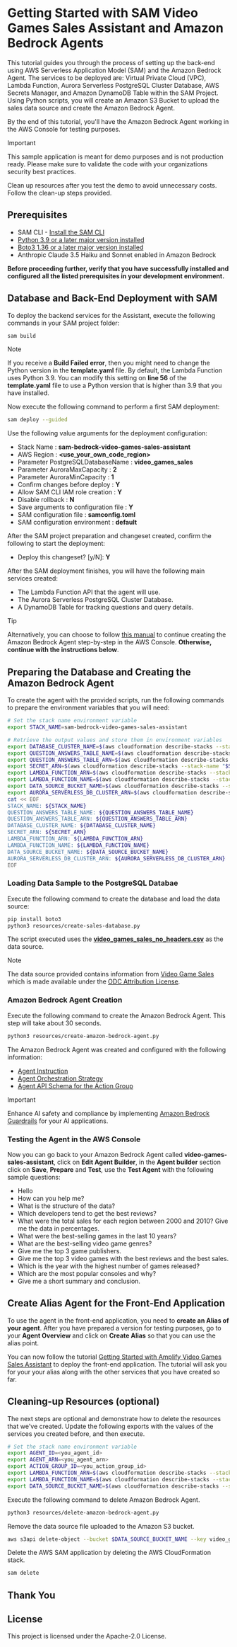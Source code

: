 # Getting Started with SAM Video Games Sales Assistant and Amazon Bedrock Agents

This tutorial guides you through the process of setting up the back-end using AWS Serverless Application Model (SAM) and the Amazon Bedrock Agent. The services to be deployed are: Virtual Private Cloud (VPC), Lambda Function, Aurora Serverless PostgreSQL Cluster Database, AWS Secrets Manager, and Amazon DynamoDB Table within the SAM Project. Using Python scripts, you will create an Amazon S3 Bucket to upload the sales data source and create the Amazon Bedrock Agent.

By the end of this tutorial, you'll have the Amazon Bedrock Agent working in the AWS Console for testing purposes.

> [!IMPORTANT]
> This sample application is meant for demo purposes and is not production ready. Please make sure to validate the code with your organizations security best practices.
>
> Clean up resources after you test the demo to avoid unnecessary costs. Follow the clean-up steps provided.

## Prerequisites

* SAM CLI - [Install the SAM CLI](https://docs.aws.amazon.com/serverless-application-model/latest/developerguide/serverless-sam-cli-install.html)
* [Python 3.9 or a later major version installed](https://www.python.org/downloads/) 
* [Boto3 1.36 or a later major version installed](https://boto3.amazonaws.com/v1/documentation/api/latest/guide/quickstart.html)
* Anthropic Claude 3.5 Haiku and Sonnet enabled in Amazon Bedrock

**Before proceeding further, verify that you have successfully installed and configured all the listed prerequisites in your development environment.**

## Database and Back-End Deployment with SAM

To deploy the backend services for the Assistant, execute the following commands in your SAM project folder:

```bash
sam build
```

> [!NOTE]
> If you receive a **Build Failed error**, then you might need to change the Python version in the **template.yaml** file. By default, the Lambda Function uses Python 3.9. You can modify this setting on **line 56** of the **template.yaml** file to use a Python version that is higher than 3.9 that you have installed.

Now execute the following command to perform a first SAM deployment:

```bash
sam deploy --guided
```

Use the following value arguments for the deployment configuration:

- Stack Name : **sam-bedrock-video-games-sales-assistant**
- AWS Region : **<use_your_own_code_region>**
- Parameter PostgreSQLDatabaseName : **video_games_sales**
- Parameter AuroraMaxCapacity : **2**
- Parameter AuroraMinCapacity : **1**
- Confirm changes before deploy : **Y**
- Allow SAM CLI IAM role creation : **Y**
- Disable rollback : **N**
- Save arguments to configuration file : **Y**
- SAM configuration file : **samconfig.toml**
- SAM configuration environment : **default**

After the SAM project preparation and changeset created, confirm the following to start the deployment:

- Deploy this changeset? [y/N]: **Y**

After the SAM deployment finishes, you will have the following main services created:
- The Lambda Function API that the agent will use.
- The Aurora Serverless PostgreSQL Cluster Database.
- A DynamoDB Table for tracking questions and query details.

> [!TIP]
> Alternatively, you can choose to follow [this manual](./manual_database_data_load_and_agent_creation.md) to continue creating the Amazon Bedrock Agent step-by-step in the AWS Console. **Otherwise, continue with the instructions below**.


## Preparing the Database and Creating the Amazon Bedrock Agent

To create the agent with the provided scripts, run the following commands to prepare the environment variables that you will need:

``` bash
# Set the stack name environment variable
export STACK_NAME=sam-bedrock-video-games-sales-assistant

# Retrieve the output values and store them in environment variables
export DATABASE_CLUSTER_NAME=$(aws cloudformation describe-stacks --stack-name "$STACK_NAME" --query "Stacks[0].Outputs[?OutputKey=='DatabaseClusterName'].OutputValue" --output text)
export QUESTION_ANSWERS_TABLE_NAME=$(aws cloudformation describe-stacks --stack-name "$STACK_NAME" --query "Stacks[0].Outputs[?OutputKey=='QuestionAnswersTableName'].OutputValue" --output text)
export QUESTION_ANSWERS_TABLE_ARN=$(aws cloudformation describe-stacks --stack-name "$STACK_NAME" --query "Stacks[0].Outputs[?OutputKey=='QuestionAnswersTableArn'].OutputValue" --output text)
export SECRET_ARN=$(aws cloudformation describe-stacks --stack-name "$STACK_NAME" --query "Stacks[0].Outputs[?OutputKey=='SecretARN'].OutputValue" --output text)
export LAMBDA_FUNCTION_ARN=$(aws cloudformation describe-stacks --stack-name "$STACK_NAME" --query "Stacks[0].Outputs[?OutputKey=='LambdaFunctionArn'].OutputValue" --output text)
export LAMBDA_FUNCTION_NAME=$(aws cloudformation describe-stacks --stack-name "$STACK_NAME" --query "Stacks[0].Outputs[?OutputKey=='LambdaFunctionName'].OutputValue" --output text)
export DATA_SOURCE_BUCKET_NAME=$(aws cloudformation describe-stacks --stack-name "$STACK_NAME" --query "Stacks[0].Outputs[?OutputKey=='DataSourceBucketName'].OutputValue" --output text)
export AURORA_SERVERLESS_DB_CLUSTER_ARN=$(aws cloudformation describe-stacks --stack-name "$STACK_NAME" --query "Stacks[0].Outputs[?OutputKey=='AuroraServerlessDBClusterArn'].OutputValue" --output text)
cat << EOF
STACK_NAME: ${STACK_NAME}
QUESTION_ANSWERS_TABLE_NAME: ${QUESTION_ANSWERS_TABLE_NAME}
QUESTION_ANSWERS_TABLE_ARN: ${QUESTION_ANSWERS_TABLE_ARN}
DATABASE_CLUSTER_NAME: ${DATABASE_CLUSTER_NAME}
SECRET_ARN: ${SECRET_ARN}
LAMBDA_FUNCTION_ARN: ${LAMBDA_FUNCTION_ARN}
LAMBDA_FUNCTION_NAME: ${LAMBDA_FUNCTION_NAME}
DATA_SOURCE_BUCKET_NAME: ${DATA_SOURCE_BUCKET_NAME}
AURORA_SERVERLESS_DB_CLUSTER_ARN: ${AURORA_SERVERLESS_DB_CLUSTER_ARN}
EOF

```

### Loading Data Sample to the PostgreSQL Databae

Execute the following command to create the database and load the data source:

``` bash
pip install boto3
python3 resources/create-sales-database.py
```

The script executed uses the **[video_games_sales_no_headers.csv](./resources/database/video_games_sales_no_headers.csv)** as the data source.

> [!NOTE]
> The data source provided contains information from [Video Game Sales](https://www.kaggle.com/datasets/asaniczka/video-game-sales-2024) which is made available under the [ODC Attribution License](https://opendatacommons.org/licenses/odbl/1-0/).

### Amazon Bedrock Agent Creation

Execute the following command to create the Amazon Bedrock Agent. This step will take about 30 seconds.

``` bash
python3 resources/create-amazon-bedrock-agent.py
```

The Amazon Bedrock Agent was created and configured with the following information:
- [Agent Instruction](./resources/agent-instructions.txt)
- [Agent Orchestration Strategy](./resources/agent-orchestration-strategy.txt)
- [Agent API Schema for the Action Group](./resources/agent-api-schema.json)

> [!IMPORTANT] 
> Enhance AI safety and compliance by implementing [Amazon Bedrock Guardrails](https://aws.amazon.com/bedrock/guardrails/) for your AI applications.

### Testing the Agent in the AWS Console

Now you can go back to your Amazon Bedrock Agent called **video-games-sales-assistant**, click on **Edit Agent Builder**, in the **Agent builder** section click on **Save**, **Prepare** and **Test**, use the **Test Agent** with the following sample questions:

- Hello
- How can you help me?
- What is the structure of the data?
- Which developers tend to get the best reviews?
- What were the total sales for each region between 2000 and 2010? Give me the data in percentages.
- What were the best-selling games in the last 10 years?
- What are the best-selling video game genres?
- Give me the top 3 game publishers.
- Give me the top 3 video games with the best reviews and the best sales.
- Which is the year with the highest number of games released?
- Which are the most popular consoles and why?
- Give me a short summary and conclusion.

## Create Alias Agent for the Front-End Application

To use the agent in the front-end application, you need to **create an Alias of your agent**. After you have prepared a version for testing purposes, go to your **Agent Overview** and click on **Create Alias** so that you can use the alias point.

You can now follow the tutorial [Getting Started with Amplify Video Games Sales Assistant](../amplify-video-games-sales-assistant-sample/) to deploy the front-end application. The tutorial will ask you for your your alias along with the other services that you have created so far.

## Cleaning-up Resources (optional)

The next steps are optional and demonstrate how to delete the resources that we've created.
Update the following exports with the values of the services you created before, and then execute.

``` bash
# Set the stack name environment variable
export AGENT_ID=<you_agent_id>
export AGENT_ARN=<you_agent_arn>
export ACTION_GROUP_ID=<you_action_group_id>
export LAMBDA_FUNCTION_ARN=$(aws cloudformation describe-stacks --stack-name "$STACK_NAME" --query "Stacks[0].Outputs[?OutputKey=='LambdaFunctionArn'].OutputValue" --output text)
export LAMBDA_FUNCTION_NAME=$(aws cloudformation describe-stacks --stack-name "$STACK_NAME" --query "Stacks[0].Outputs[?OutputKey=='LambdaFunctionName'].OutputValue" --output text)
export DATA_SOURCE_BUCKET_NAME=$(aws cloudformation describe-stacks --stack-name "$STACK_NAME" --query "Stacks[0].Outputs[?OutputKey=='DataSourceBucketName'].OutputValue" --output text)

```

Execute the following command to delete Amazon Bedrock Agent.

``` bash
python3 resources/delete-amazon-bedrock-agent.py
```

Remove the data source file uploaded to the Amazon S3 bucket.

``` bash
aws s3api delete-object --bucket $DATA_SOURCE_BUCKET_NAME --key video_games_sales_no_headers.csv
```

Delete the AWS SAM application by deleting the AWS CloudFormation stack.

``` bash
sam delete
```

## Thank You

## License

This project is licensed under the Apache-2.0 License.